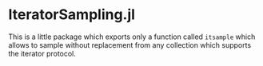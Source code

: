 # IteratorSampling.jl

This is a little package which exports only a function called `itsample` which allows to sample without replacement
from any collection which supports the iterator protocol.

